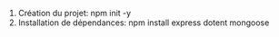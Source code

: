 1. Création du projet:
npm init -y
2. Installation de dépendances:
npm install express dotent mongoose 
